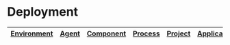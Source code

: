 # Deployment 

| [Environment]() | [Agent]() | [Component]() | [Process]() | [Project]() | [Application]() |  
| ----------- | ---------- | ------- | -------- | -------- | -------- |  
